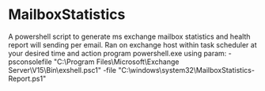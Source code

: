 # MailboxStatistics
A powershell script to generate ms exchange mailbox statistics and health report will sending per email. 
Ran on exchange host within task scheduler at your desired time and action program powershell.exe using param: -psconsolefile "C:\Program Files\Microsoft\Exchange Server\V15\Bin\exshell.psc1" -file "C:\windows\system32\MailboxStatistics-Report.ps1"
